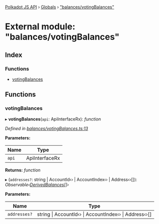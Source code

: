 [Polkadot JS API](../README.md) › [Globals](../globals.md) › ["balances/votingBalances"](_balances_votingbalances_.md)

# External module: "balances/votingBalances"

## Index

### Functions

* [votingBalances](_balances_votingbalances_.md#votingbalances)

## Functions

###  votingBalances

▸ **votingBalances**(`api`: ApiInterfaceRx): *function*

*Defined in [balances/votingBalances.ts:13](https://github.com/polkadot-js/api/blob/7f39c573ce/packages/api-derive/src/balances/votingBalances.ts#L13)*

**Parameters:**

Name | Type |
------ | ------ |
`api` | ApiInterfaceRx |

**Returns:** *function*

▸ (`addresses?`: string | AccountId‹› | AccountIndex‹› | Address‹›[]): *Observable‹[DerivedBalances](../interfaces/_types_.derivedbalances.md)[]›*

**Parameters:**

Name | Type |
------ | ------ |
`addresses?` | string &#124; AccountId‹› &#124; AccountIndex‹› &#124; Address‹›[] |
